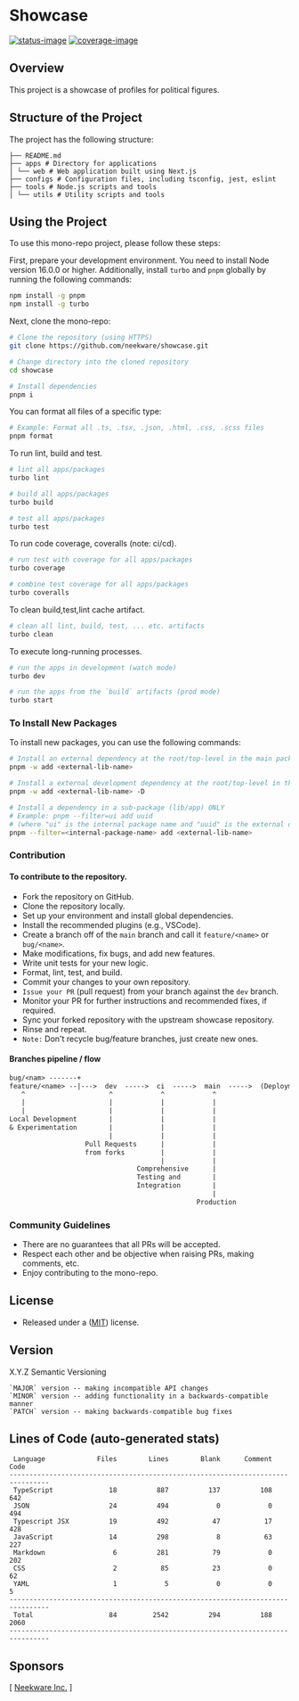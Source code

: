 # Showcase

[![status-image]][status-link]
[![coverage-image]][coverage-link]

## Overview

This project is a showcase of profiles for political figures.

## Structure of the Project

The project has the following structure:

```text
├── README.md
├── apps # Directory for applications
│ └── web # Web application built using Next.js
├── configs # Configuration files, including tsconfig, jest, eslint
├── tools # Node.js scripts and tools
│ └── utils # Utility scripts and tools

```

## Using the Project

To use this mono-repo project, please follow these steps:

First, prepare your development environment. You need to install Node version 16.0.0 or higher. Additionally, install `turbo` and `pnpm` globally by running the following commands:

```bash
npm install -g pnpm
npm install -g turbo
```

Next, clone the mono-repo:

```bash
# Clone the repository (using HTTPS)
git clone https://github.com/neekware/showcase.git

# Change directory into the cloned repository
cd showcase

# Install dependencies
pnpm i
```

You can format all files of a specific type:

```bash
# Example: Format all .ts, .tsx, .json, .html, .css, .scss files
pnpm format
```

To run lint, build and test.

```bash
# lint all apps/packages
turbo lint

# build all apps/packages
turbo build

# test all apps/packages
turbo test
```

To run code coverage, coveralls (note: ci/cd).

```bash
# run test with coverage for all apps/packages
turbo coverage

# combine test coverage for all apps/packages
turbo coveralls
```

To clean build,test,lint cache artifact.

```bash
# clean all lint, build, test, ... etc. artifacts
turbo clean
```

To execute long-running processes.

```bash
# run the apps in development (watch mode)
turbo dev

# run the apps from the `build` artifacts (prod mode)
turbo start
```

### To Install New Packages

To install new packages, you can use the following commands:

```bash
# Install an external dependency at the root/top-level in the main package.json
pnpm -w add <external-lib-name>

# Install a external development dependency at the root/top-level in the main package.json
pnpm -w add <external-lib-name> -D

# Install a dependency in a sub-package (lib/app) ONLY
# Example: pnpm --filter=ui add uuid
# (where "ui" is the internal package name and "uuid" is the external dependency)
pnpm --filter=<internal-package-name> add <external-lib-name>
```

### Contribution

#### To contribute to the repository.

- Fork the repository on GitHub.
- Clone the repository locally.
- Set up your environment and install global dependencies.
- Install the recommended plugins (e.g., VSCode).
- Create a branch off of the `main` branch and call it `feature/<name>` or `bug/<name>`.
- Make modifications, fix bugs, and add new features.
- Write unit tests for your new logic.
- Format, lint, test, and build.
- Commit your changes to your own repository.
- `Issue your PR` (pull request) from your branch against the `dev` branch.
- Monitor your PR for further instructions and recommended fixes, if required.
- Sync your forked repository with the upstream showcase repository.
- Rinse and repeat.
- `Note:` Don't recycle bug/feature branches, just create new ones.

#### Branches pipeline / flow

```txt
bug/<nam> -------+
feature/<name> --|--->  dev  ----->  ci  ----->  main  ----->  (Deployment)
   ^                     ^            ^            ^
   |                     |            |            |
   |                     |            |            |
Local Development        |            |            |
& Experimentation        |            |            |
                         |            |            |
                   Pull Requests      |            |
                   from forks         |            |
                                      |            |
                                Comprehensive      |
                                Testing and        |
                                Integration        |
                                                   |
                                               Production
```

### Community Guidelines

- There are no guarantees that all PRs will be accepted.
- Respect each other and be objective when raising PRs, making comments, etc.
- Enjoy contributing to the mono-repo.

## License

- Released under a ([MIT](https://raw.githubusercontent.com/neekware/showcase/main/LICENSE.md)) license.

## Version

X.Y.Z Semantic Versioning

    `MAJOR` version -- making incompatible API changes
    `MINOR` version -- adding functionality in a backwards-compatible manner
    `PATCH` version -- making backwards-compatible bug fixes

## Lines of Code (auto-generated stats)

```txt<br>--------------------------------------------------------------------------------
 Language             Files        Lines        Blank      Comment         Code
--------------------------------------------------------------------------------
 TypeScript              18          887          137          108          642
 JSON                    24          494            0            0          494
 Typescript JSX          19          492           47           17          428
 JavaScript              14          298            8           63          227
 Markdown                 6          281           79            0          202
 CSS                      2           85           23            0           62
 YAML                     1            5            0            0            5
--------------------------------------------------------------------------------
 Total                   84         2542          294          188         2060
--------------------------------------------------------------------------------
```

## Sponsors

[ [Neekware Inc.](http://neekware.com) ]

[status-image]: https://github.com/neekware/showcase/actions/workflows/main.yml/badge.svg
[status-link]: https://github.com/neekware/showcase/actions/workflows/main.yml
[version-image]: https://img.shields.io/npm/v/@showcase.svg
[version-link]: https://www.npmjs.com/settings/showcase/packages
[coverage-image]: https://coveralls.io/repos/neekware/showcase/badge.svg
[coverage-link]: https://coveralls.io/r/neekware/showcase
